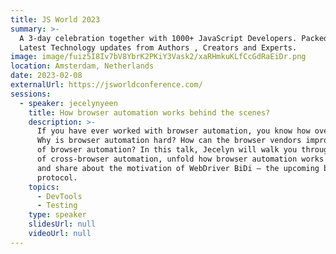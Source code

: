 ```yaml
---
title: JS World 2023
summary: >-
  A 3-day celebration together with 1000+ JavaScript Developers. Packed with the
  Latest Technology updates from Authors , Creators and Experts.
image: image/fuiz5I8Iv7bV8YbrK2PKiY3Vask2/xaRHmkuKLfCcGdRaEiDr.png
location: Amsterdam, Netherlands
date: 2023-02-08
externalUrl: https://jsworldconference.com/
sessions:
  - speaker: jecelynyeen
    title: How browser automation works behind the scenes?
    description: >-
      If you have ever worked with browser automation, you know how overwhelming it can be.
      Why is browser automation hard? How can the browser vendors improve the fundamentals
      of browser automation? In this talk, Jecelyn will walk you through the current state
      of cross-browser automation, unfold how browser automation works behind the scenes,
      and share about the motivation of WebDriver BiDi – the upcoming browser automation
      protocol.
    topics:
      - DevTools
      - Testing
    type: speaker
    slidesUrl: null
    videoUrl: null
---
```

